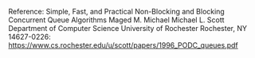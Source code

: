 Reference: Simple, Fast, and Practical Non-Blocking and Blocking Concurrent Queue Algorithms 
Maged M. Michael Michael L. Scott
Department of Computer Science University of Rochester
Rochester, NY 14627-0226: https://www.cs.rochester.edu/u/scott/papers/1996_PODC_queues.pdf
